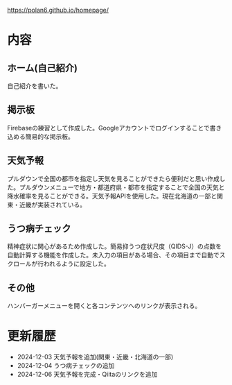 https://polan6.github.io/homepage/

# 内容

## ホーム(自己紹介)
自己紹介を書いた。
## 掲示板
Firebaseの練習として作成した。Googleアカウントでログインすることで書き込める簡易的な掲示板。
## 天気予報
プルダウンで全国の都市を指定し天気を見ることができたら便利だと思い作成した。プルダウンメニューで地方・都道府県・都市を指定することで全国の天気と降水確率を見ることができる。天気予報APIを使用した。現在北海道の一部と関東・近畿が実装されている。
## うつ病チェック
精神症状に関心があるため作成した。簡易抑うつ症状尺度（QIDS-J）の点数を自動計算する機能を作成した。未入力の項目がある場合、その項目まで自動でスクロールが行われるように設定した。
## その他
ハンバーガーメニューを開くと各コンテンツへのリンクが表示される。

# 更新履歴

- 2024-12-03 天気予報を追加(関東・近畿・北海道の一部)
- 2024-12-04 うつ病チェックの追加
- 2024-12-06 天気予報を完成・Qiitaのリンクを追加
